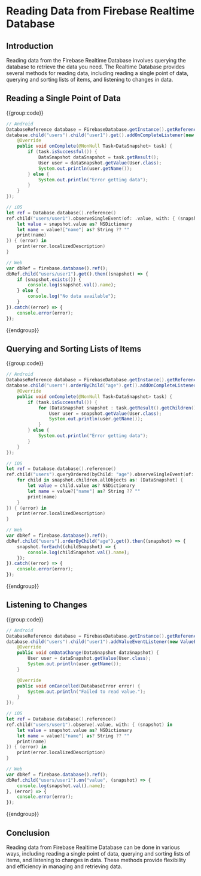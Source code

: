 # Reading Data from Firebase Realtime Database

## Introduction
Reading data from the Firebase Realtime Database involves querying the database to retrieve the data you need. The Realtime Database provides several methods for reading data, including reading a single point of data, querying and sorting lists of items, and listening to changes in data.

## Reading a Single Point of Data

{{group:code}}
```java
// Android
DatabaseReference database = FirebaseDatabase.getInstance().getReference();
database.child("users").child("user1").get().addOnCompleteListener(new OnCompleteListener<DataSnapshot>() {
    @Override
    public void onComplete(@NonNull Task<DataSnapshot> task) {
        if (task.isSuccessful()) {
            DataSnapshot dataSnapshot = task.getResult();
            User user = dataSnapshot.getValue(User.class);
            System.out.println(user.getName());
        } else {
            System.out.println("Error getting data");
        }
    }
});
```

```swift
// iOS
let ref = Database.database().reference()
ref.child("users/user1").observeSingleEvent(of: .value, with: { (snapshot) in
    let value = snapshot.value as? NSDictionary
    let name = value?["name"] as? String ?? ""
    print(name)
}) { (error) in
    print(error.localizedDescription)
}
```

```javascript
// Web
var dbRef = firebase.database().ref();
dbRef.child("users/user1").get().then((snapshot) => {
    if (snapshot.exists()) {
        console.log(snapshot.val().name);
    } else {
        console.log("No data available");
    }
}).catch((error) => {
    console.error(error);
});
```
{{endgroup}}

## Querying and Sorting Lists of Items

{{group:code}}
```java
// Android
DatabaseReference database = FirebaseDatabase.getInstance().getReference();
database.child("users").orderByChild("age").get().addOnCompleteListener(new OnCompleteListener<DataSnapshot>() {
    @Override
    public void onComplete(@NonNull Task<DataSnapshot> task) {
        if (task.isSuccessful()) {
            for (DataSnapshot snapshot : task.getResult().getChildren()) {
                User user = snapshot.getValue(User.class);
                System.out.println(user.getName());
            }
        } else {
            System.out.println("Error getting data");
        }
    }
});
```

```swift
// iOS
let ref = Database.database().reference()
ref.child("users").queryOrdered(byChild: "age").observeSingleEvent(of: .value, with: { (snapshot) in
    for child in snapshot.children.allObjects as! [DataSnapshot] {
        let value = child.value as? NSDictionary
        let name = value?["name"] as? String ?? ""
        print(name)
    }
}) { (error) in
    print(error.localizedDescription)
}
```

```javascript
// Web
var dbRef = firebase.database().ref();
dbRef.child("users").orderByChild("age").get().then((snapshot) => {
    snapshot.forEach((childSnapshot) => {
        console.log(childSnapshot.val().name);
    });
}).catch((error) => {
    console.error(error);
});
```
{{endgroup}}

## Listening to Changes

{{group:code}}
```java
// Android
DatabaseReference database = FirebaseDatabase.getInstance().getReference();
database.child("users").child("user1").addValueEventListener(new ValueEventListener() {
    @Override
    public void onDataChange(DataSnapshot dataSnapshot) {
        User user = dataSnapshot.getValue(User.class);
        System.out.println(user.getName());
    }

    @Override
    public void onCancelled(DatabaseError error) {
        System.out.println("Failed to read value.");
    }
});
```

```swift
// iOS
let ref = Database.database().reference()
ref.child("users/user1").observe(.value, with: { (snapshot) in
    let value = snapshot.value as? NSDictionary
    let name = value?["name"] as? String ?? ""
    print(name)
}) { (error) in
    print(error.localizedDescription)
}
```

```javascript
// Web
var dbRef = firebase.database().ref();
dbRef.child("users/user1").on("value", (snapshot) => {
    console.log(snapshot.val().name);
}, (error) => {
    console.error(error);
});
```
{{endgroup}}

## Conclusion
Reading data from Firebase Realtime Database can be done in various ways, including reading a single point of data, querying and sorting lists of items, and listening to changes in data. These methods provide flexibility and efficiency in managing and retrieving data.

